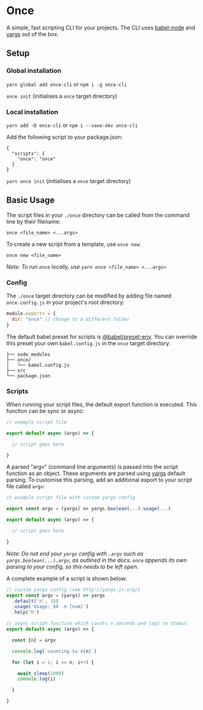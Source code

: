# Once
A simple, fast scripting CLI for your projects. The CLI uses [babel-node](https://babeljs.io/docs/en/babel-node) and [yargs](http://yargs.js.org/) out of the box.

## Setup

### Global installation

`yarn global add once-cli`
or
`npm i -g once-cli`

`once init` (initialises a `once` target directory)

### Local installation

`yarn add -D once-cli`
or
`npm i --save-dev once-cli`

Add the following script to your package.json:

```
{
  "scripts": {
    "once": "once"
  }
}
```

`yarn once init` (initialises a `once` target directory)

## Basic Usage

The script files in your `./once` directory can be called from the command line by their filename:

`once <file_name> <...args>`

To create a new script from a template, use `once new`:

`once new <file_name>`

_Note: To run `once` locally, use `yarn once <file_name> <...args>`_

### Config

The `./once` target directory can be modified by adding file named `once.config.js` in your project's root directory: 

```javascript
module.exports = {
  dir: "once" // change to a different folder
}
```

The default babel preset for scripts is [@babel/preset-env](https://babeljs.io/docs/en/babel-preset-env). You can override this preset your own `babel.config.js` in the `once` target directory:

```
├── node_modules
├── once/
|   └── babel.config.js
├── src
└── package.json
```

### Scripts
When running your script files, the default export function is executed. This function can be sync or async:

```javascript
// example script file

export default async (argv) => {

  // script goes here

}

```

A parsed "argv" (command line arguments) is passed into the script function as an object. These arguments are parsed using [yargs](http://yargs.js.org/) default parsing. To customise this parsing, add an additional export to your script file called `argv`:

```javascript
// example script file with custom yargs config

export const argv = (yargs) => yargs.boolean(...).usage(...)

export default async (argv) => {

  // script goes here

}
```

_Note: Do not end your `yargs` config with `.argv` such as `yargs.boolean(...).argv`, as outlined in the docs. `once` appends its own parsing to your config, so this needs to be left open._

A complete example of a script is shown below:

```javascript
// custom yargs config (see http://yargs.js.org/)
export const argv = (yargs) => yargs
  .default('n', 10)
  .usage('Usage: $0 -n [num]')
  .help('h')

// async script function which counts n seconds and logs to stdout
export default async (argv) => {

  const {n} = argv

  console.log(`counting to ${n}`)

  for (let i = 1; i <= n; i++) {

    await sleep(1000)
    console.log(i)

  }

}
```
